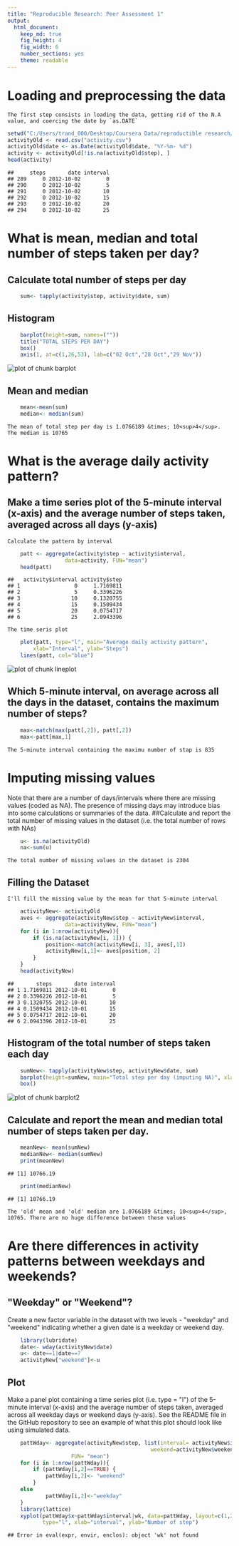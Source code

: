 ```yaml
---
title: "Reproducible Research: Peer Assessment 1"
output: 
  html_document:
    keep_md: true
    fig_height: 4
    fig_width: 6
    number_sections: yes
    theme: readable
---
```



# Loading and preprocessing the data 
    The first step consists in loading the data, getting rid of the N.A value, and coercing the date by `as.DATE`

```r
setwd("C:/Users/trand_000/Desktop/Coursera Data/reproductible research/RepData_PeerAssessment1")
activityOld <- read.csv("activity.csv")
activityOld$date <- as.Date(activityOld$date, "%Y-%m- %d")
activity <- activityOld[!is.na(activityOld$step), ]
head(activity)
```

```
##     steps       date interval
## 289     0 2012-10-02        0
## 290     0 2012-10-02        5
## 291     0 2012-10-02       10
## 292     0 2012-10-02       15
## 293     0 2012-10-02       20
## 294     0 2012-10-02       25
```
# What is mean, median and total number of steps taken per day?
##  Calculate total number of steps per day

```r
    sum<- tapply(activity$step, activity$date, sum)
```
## Histogram    

```r
    barplot(height=sum, names=("")) 
    title("TOTAL STEPS PER DAY")
    box()
    axis(1, at=c(1,26,53), lab=c("02 Oct","28 Oct","29 Nov"))
```

![plot of chunk barplot](figure/barplot-1.png) 
   
## Mean and median

```r
    mean<-mean(sum) 
    median<- median(sum)
```
    The mean of total step per day is 1.0766189 &times; 10<sup>4</sup>. The median is 10765
# What is the average daily activity pattern?
## Make a time series plot of the 5-minute interval (x-axis) and the average number of steps taken, averaged across all days (y-axis)
    Calculate the pattern by interval

```r
    patt <- aggregate(activity$step ~ activity$interval, 
                  data=activity, FUN="mean")
    head(patt)
```

```
##   activity$interval activity$step
## 1                 0     1.7169811
## 2                 5     0.3396226
## 3                10     0.1320755
## 4                15     0.1509434
## 5                20     0.0754717
## 6                25     2.0943396
```
    The time seris plot

```r
    plot(patt, type="l", main="Average daily activity pattern", 
        xlab="Interval", ylab="Steps")
    lines(patt, col="blue")
```

![plot of chunk lineplot](figure/lineplot-1.png) 

## Which 5-minute interval, on average across all the days in the dataset, contains the maximum number of steps?

```r
    max<-match(max(patt[,2]), patt[,2])
    max<-patt[max,1]
```
    The 5-minute interval containing the maximu number of stap is 835
# Imputing missing values
  Note that there are a number of days/intervals where there are missing values (coded as NA). The presence of missing days may introduce bias into some calculations or summaries of the data.
##Calculate and report the total number of missing values in the dataset (i.e. the total number of rows with NAs)

```r
    u<- is.na(activityOld)
    na<-sum(u)
```
    The total number of missing values in the dataset is 2304
## Filling the Dataset
    I'll fill the missing value by the mean for that 5-minute interval

```r
    activityNew<- activityOld
    aves <- aggregate(activityNew$step ~ activityNew$interval, 
                  data=activityNew, FUN="mean")
    for (i in 1:nrow(activityNew)){
        if (is.na(activityNew[i, 1])) {
            position<-match(activityNew[i, 3], aves[,1])
            activityNew[i,1]<- aves[position, 2]
        }
    }
    head(activityNew)
```

```
##       steps       date interval
## 1 1.7169811 2012-10-01        0
## 2 0.3396226 2012-10-01        5
## 3 0.1320755 2012-10-01       10
## 4 0.1509434 2012-10-01       15
## 5 0.0754717 2012-10-01       20
## 6 2.0943396 2012-10-01       25
```
## Histogram of the total number of steps taken each day 


```r
    sumNew<- tapply(activityNew$step, activityNew$date, sum)
    barplot(height=sumNew, main="Total step per day (imputing NA)", xlab="Date", ylab="Steps")
    box()
```

![plot of chunk barplot2](figure/barplot2-1.png) 
## Calculate and report the mean and median total number of steps taken per day.

```r
    meanNew<- mean(sumNew) 
    medianNew<- median(sumNew)
    print(meanNew)
```

```
## [1] 10766.19
```

```r
    print(medianNew)
```

```
## [1] 10766.19
```
    The 'old' mean and 'old' median are 1.0766189 &times; 10<sup>4</sup>, 10765. There are no huge difference between these values 
# Are there differences in activity patterns between weekdays and weekends?
## "Weekday" or "Weekend"?
Create a new factor variable in the dataset with two levels - "weekday" and "weekend" indicating whether a given date is a weekday or weekend day.

```r
    library(lubridate)
    date<- wday(activityNew$date)
    u<- date==1|date==7
    activityNew["weekend"]<-u
```
## Plot
Make a panel plot containing a time series plot (i.e. type = "l") of the 5-minute interval (x-axis) and the average number of steps taken, averaged across all weekday days or weekend days (y-axis). See the README file in the GitHub repository to see an example of what this plot should look like using simulated data.

```r
    pattWday<- aggregate(activityNew$step, list(interval= activityNew$interval, 
                                             weekend=activityNew$weekend==TRUE), 
                    FUN= "mean")
    for (i in 1:nrow(pattWday)){
        if (pattWday[i,2]==TRUE) {
            pattWday[i,2]<- "weekend"
        }
    else
            pattWday[i,2]<-"weekday"
    }
    library(lattice)
    xyplot(pattWday$x~pattWday$interval|wk, data=pattWday, layout=c(1,2), 
           type="l", xlab="interval", ylab="Number of step")
```

```
## Error in eval(expr, envir, enclos): object 'wk' not found
```
